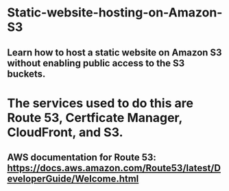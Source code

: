# Static-website-hosting-on-Amazon-S3

## Learn how to host a static website on Amazon S3 without enabling public access to the S3 buckets.

# The services used to do this are Route 53, Certficate Manager, CloudFront, and S3.

## AWS documentation for Route 53: https://docs.aws.amazon.com/Route53/latest/DeveloperGuide/Welcome.html
